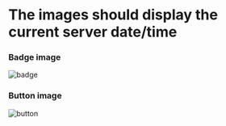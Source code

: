 
# The images should display the current server date/time 

### Badge image

![badge](http://readme-cache-test.mybluemix.net/badge)

### Button image

![button](http://readme-cache-test.mybluemix.net/button)

